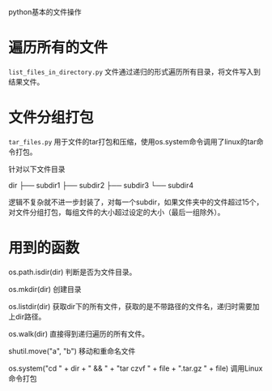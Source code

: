 python基本的文件操作

# 遍历所有的文件

`list_files_in_directory.py` 文件通过递归的形式遍历所有目录，将文件写入到结果文件。


# 文件分组打包

`tar_files.py` 用于文件的tar打包和压缩，使用os.system命令调用了linux的tar命令打包。

针对以下文件目录

dir
├── subdir1
├── subdir2 
├── subdir3
└── subdir4

逻辑不复杂就不进一步封装了，对每一个subdir，如果文件夹中的文件超过15个，对文件分组打包，每组文件的大小超过设定的大小（最后一组除外）。


# 用到的函数

os.path.isdir(dir) 判断是否为文件目录。

os.mkdir(dir) 创建目录

os.listdir(dir) 获取dir下的所有文件，获取的是不带路径的文件名，递归时需要加上dir路径。

os.walk(dir) 直接得到递归遍历的所有文件。

shutil.move("a", "b") 移动和重命名文件 

os.system("cd " + dir + " && " + "tar czvf " + file + ".tar.gz " + file) 调用Linux命令打包

